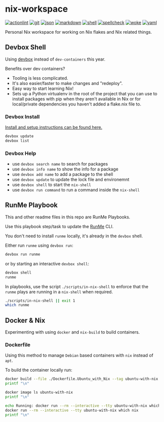 # nix-workspace

[![actionlint](https://github.com/vpayno/nix-workspace/actions/workflows/gh-actions.yaml/badge.svg?branch=main)](https://github.com/vpayno/nix-workspace/actions/workflows/gh-actions.yaml)
[![git](https://github.com/vpayno/nix-workspace/actions/workflows/git.yaml/badge.svg?branch=main)](https://github.com/vpayno/nix-workspace/actions/workflows/git.yaml)
[![json](https://github.com/vpayno/nix-workspace/actions/workflows/json.yaml/badge.svg?branch=main)](https://github.com/vpayno/nix-workspace/actions/workflows/json.yaml)
[![markdown](https://github.com/vpayno/nix-workspace/actions/workflows/markdown.yaml/badge.svg?branch=main)](https://github.com/vpayno/nix-workspace/actions/workflows/markdown.yaml)
[![shell](https://github.com/vpayno/nix-workspace/actions/workflows/shell.yaml/badge.svg?branch=main)](https://github.com/vpayno/nix-workspace/actions/workflows/shell.yaml)
[![spellcheck](https://github.com/vpayno/nix-workspace/actions/workflows/spellcheck.yaml/badge.svg?branch=main)](https://github.com/vpayno/nix-workspace/actions/workflows/spellcheck.yaml)
[![woke](https://github.com/vpayno/nix-workspace/actions/workflows/woke.yaml/badge.svg?branch=main)](https://github.com/vpayno/nix-workspace/actions/workflows/woke.yaml)
[![yaml](https://github.com/vpayno/nix-workspace/actions/workflows/yaml.yaml/badge.svg?branch=main)](https://github.com/vpayno/nix-workspace/actions/workflows/yaml.yaml)

Personal Nix workspace for working on Nix flakes and Nix related things.

## Devbox Shell

Using [devbox](https://github.com/jetify-com/devbox) instead of `dev-containers` this year.

Benefits over dev containers?

- Tooling is less complicated.
- It's also easier/faster to make changes and "redeploy".
- Easy way to start learning Nix!
- Sets up a Python virtualenv in the root of the project that you can use to install packages with pip when they aren't available in Nix or for local/private dependencies you haven't added a flake.nix file to.

### Devbox Install

[Install and setup instructions can be found here.](https://github.com/jetify-com/devbox?tab=readme-ov-file#installing-devbox)

```bash { name=setup-00-devbox-show-installed }
devbox update
devbox list
```

### Devbox Help

- use `devbox search name` to search for packages
- use `devbox info name` to show the info for a package
- use `devbox add name` to add a package to the shell
- use `devbox update` to update the lock file and environemnt
- use `devbox shell` to start the `nix-shell`
- use `devbox run command` to run a command inside the `nix-shell`

## RunMe Playbook

This and other readme files in this repo are RunMe Playbooks.

Use this playbook step/task to update the [RunMe](https://runme.dev) CLI.

You don't need to install `runme` locally, it's already in the `devbox` shell.

Either run `runme` using `devbox run`:

```bash
devbox run runme
```

or by starting an interactive `devbox shell`:

```bash
devbox shell
runme
```

In playbooks, use the script `./scripts/in-nix-shell` to enforce that the `runme` plays are running in a `nix-shell` when required.

```bash { name=example-play }
./scripts/in-nix-shell || exit 1
which runme
```

## Docker & Nix

Experimenting with using `docker` and `nix-build` to build containers.

### Dockerfile

Using this method to manage `Debian` based containers with `nix` instead of `apt`.

To build the container locally run:

```bash { name=docker-ubuntu-build }
docker build --file ./Dockerfile.Ubuntu_with_Nix --tag ubuntu-with-nix .
printf "\n"

docker image ls ubuntu-with-nix
printf "\n"

echo Running: docker run --rm --interactive --tty ubuntu-with-nix which nix
docker run --rm --interactive --tty ubuntu-with-nix which nix
printf "\n"
```
